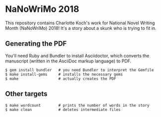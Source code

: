 # NaNoWriMo 2018

This repository contains Charlotte Koch's work for National Novel Writing
Month (NaNoWriMo) 2018! It's a story about a skunk who is trying to fit in.


## Generating the PDF

You'll need Ruby and Bundler to install Asciidoctor, which converts the
manuscript (written in the AsciiDoc markup language) to PDF. 

```
$ gem install bundler   # you need Bundler to interpret the Gemfile
$ make install-gems     # installs the necessary gems
$ make                  # actually creates the PDF
```


## Other targets

```
$ make wordcount        # prints the number of words in the story
$ make clean            # deletes intermediate files
```
